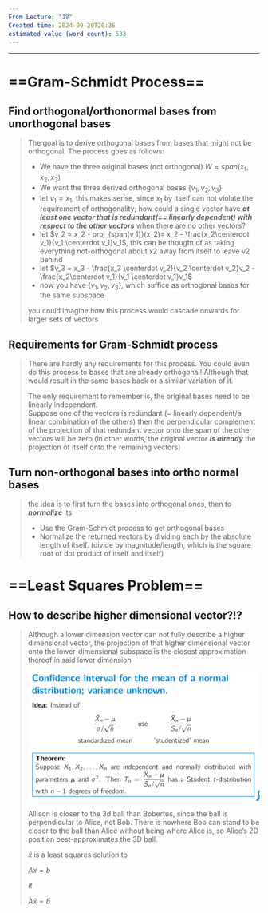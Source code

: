 ```yaml
---
From Lecture: "18"
Created time: 2024-09-20T20:36
estimated value (word count): 533
---
```

---
# ==Gram-Schmidt Process==
## Find orthogonal/orthonormal bases from unorthogonal bases

> The goal is to derive orthogonal bases from bases that might not be orthogonal. The process goes as follows:
> 
> - We have the three original bases (not orthogonal) $W=span(x_1,x_2,x_3)$
> - We want the three derived orthogonal bases $\{v_1, v_2, v_3\}$
> - let $v_1 = x_1$, this makes sense, since $x_1$ by itself can not violate the requirement of orthogonality; how could a single vector have _**at least one vector that is redundant(== linearly dependent) with respect to the other vectors**_ when there are no other vectors?
> - let $v_2 = x_2 - proj_{span(v_1)}(x_2)= x_2 - \frac{x_2\centerdot v_1}{v_1 \centerdot v_1}v_1$, this can be thought of as taking everything not-orthogonal about x2 away from itself to leave v2 behind
> - let $v_3 = x_3 - \frac{x_3 \centerdot v_2}{v_2 \centerdot v_2}v_2 - \frac{x_2\centerdot v_1}{v_1 \centerdot v_1}v_1$
> - now you have $\{v_1, v_2, v_3\}$, which suffice as orthogonal bases for the same subspace
> 
> you could imagine how this process would cascade onwards for larger sets of vectors
## Requirements for Gram-Schmidt process

> There are hardly any requirements for this process. You could even do this process to bases that are already orthogonal! Although that would result in the same bases back or a similar variation of it.  
>   
> The only requirement to remember is, the original bases need to be linearly independent.  
> Suppose one of the vectors is redundant (= linearly dependent/a linear combination of the others) then the perpendicular complement of the projection of that redundant vector onto the span of the other vectors will be zero (in other words, the original vector _**is already**_ the projection of itself onto the remaining vectors)
## Turn non-orthogonal bases into ortho normal bases

> the idea is to first turn the bases into orthogonal ones, then to _**normalize**_ its  
>   
> 
> - Use the Gram-Schmidt process to get orthogonal bases
> - Normalize the returned vectors by dividing each by the absolute length of itself. (divide by magnitude/length, which is the square root of dot product of itself and itself)
# ==Least Squares Problem==
## How to describe higher dimensional vector?!?

> Although a lower dimension vector can not fully describe a higher dimensional vector, the projection of that higher dimensional vector onto the lower-dimensional subspace is the closest approximation thereof in said lower dimension
> 
> ![Untitled 88.png](../../../attachments/Untitled%2088.png)
> 
> Allison is closer to the 3d ball than Bobertus, since the ball is perpendicular to Alice, not Bob. There is nowhere Bob can stand to be closer to the ball than Alice without being where Alice is, so Alice’s 2D position best-approximates the 3D ball.
> 
> $\hat{x}$ is a least squares solution to
> 
> $Ax=b$
> 
> if
> 
> $A\hat{x}=\hat{b}$